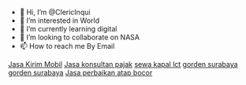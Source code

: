 - 👋 Hi, I’m @ClericInqui
- 👀 I’m interested in World
- 🌱 I’m currently learning digital
- 💞️ I’m looking to collaborate on NASA
- 📫 How to reach me By Email

<!---
ClericInqui/ClericInqui is a ✨ special ✨ repository because its `README.md` (this file) appears on your GitHub profile.
You can click the Preview link to take a look at your changes.
--->
<a href="https://dplogistics.co.id/">Jasa Kirim Mobil</a>
<a href="https://aimconsulting.id/">Jasa konsultan pajak</a>
<a href="https://sewa-kapal.id/">sewa kapal lct</a>
<a href="https://gordensurabaya.com/">gorden surabaya</a>
<a href="https://jualgordenmurah.com/">gorden surabaya</a>
<a href="https://tukangku.co/">Jasa perbaikan atap bocor</a>
